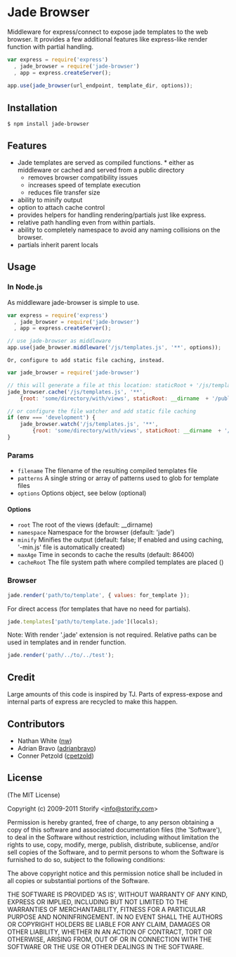 # Jade Browser

  Middleware for express/connect to expose jade templates to the web browser. It provides a few additional features like express-like render function with partial handling.
  
```javascript
var express = require('express')
  , jade_browser = require('jade-browser')
  , app = express.createServer();
  
app.use(jade_browser(url_endpoint, template_dir, options));
```

## Installation

    $ npm install jade-browser
  
## Features

  * Jade templates are served as compiled functions.
		* either as middleware or cached and served from a public directory
    * removes browser compatibility issues
    * increases speed of template execution
    * reduces file transfer size
  * ability to minify output
  * option to attach cache control
  * provides helpers for handling rendering/partials just like express.
  * relative path handling even from within partials.
  * ability to completely namespace to avoid any naming collisions on the browser.
  * partials inherit parent locals

## Usage

### In Node.js
  As middleware jade-browser is simple to use.

```javascript
var express = require('express')
  , jade_browser = require('jade-browser')
  , app = express.createServer();

// use jade-browser as middleware
app.use(jade_browser.middleware('/js/templates.js', '**', options));

```

	Or, configure to add static file caching, instead.

```javascript
var jade_browser = require('jade-browser')

// this will generate a file at this location: staticRoot + '/js/templates.js'
jade_browser.cache('/js/templates.js', '**', 
	{root: 'some/directory/with/views', staticRoot: __dirname  + '/public'});

// or configure the file watcher and add static file caching
if (env === 'development') {
	jade_browser.watch('/js/templates.js', '**', 
		{root: 'some/directory/with/views', staticRoot: __dirname  + '/public'});
}

```

### Params
  - `filename`  The filename of the resulting compiled templates file
  - `patterns`  A single string or array of patterns used to glob for template files
  - `options`   Options object, see below (optional)


#### Options
  - `root`      The root of the views (default: __dirname)
  - `namespace` Namespace for the browser (default: 'jade')
  - `minify`    Minifies the output (default: false; 
								If enabled and using caching, '-min.js' file is automatically created)
  - `maxAge`    Time in seconds to cache the results (default: 86400)
  - `cacheRoot` The file system path where compiled templates are placed ()

### Browser

```javascript
jade.render('path/to/template', { values: for_template });
```
    
For direct access (for templates that have no need for partials).

```javascript
jade.templates['path/to/template.jade'](locals);
```
    
Note: With render '.jade' extension is not required. Relative paths can be used in templates and in render function.

```javascript
jade.render('path/../to/../test');
```

## Credit

  Large amounts of this code is inspired by TJ. Parts of express-expose and internal parts of express are recycled to make this happen.

## Contributors

  * Nathan White ([nw](http://github.com/nw))
  * Adrian Bravo ([adrianbravo](http://github.com/adrianbravo))
  * Conner Petzold ([cpetzold](http://github.com/cpetzold))
    
## License 

(The MIT License)

Copyright (c) 2009-2011 Storify &lt;info@storify.com&gt;

Permission is hereby granted, free of charge, to any person obtaining
a copy of this software and associated documentation files (the
'Software'), to deal in the Software without restriction, including
without limitation the rights to use, copy, modify, merge, publish,
distribute, sublicense, and/or sell copies of the Software, and to
permit persons to whom the Software is furnished to do so, subject to
the following conditions:

The above copyright notice and this permission notice shall be
included in all copies or substantial portions of the Software.

THE SOFTWARE IS PROVIDED 'AS IS', WITHOUT WARRANTY OF ANY KIND,
EXPRESS OR IMPLIED, INCLUDING BUT NOT LIMITED TO THE WARRANTIES OF
MERCHANTABILITY, FITNESS FOR A PARTICULAR PURPOSE AND NONINFRINGEMENT.
IN NO EVENT SHALL THE AUTHORS OR COPYRIGHT HOLDERS BE LIABLE FOR ANY
CLAIM, DAMAGES OR OTHER LIABILITY, WHETHER IN AN ACTION OF CONTRACT,
TORT OR OTHERWISE, ARISING FROM, OUT OF OR IN CONNECTION WITH THE
SOFTWARE OR THE USE OR OTHER DEALINGS IN THE SOFTWARE.

